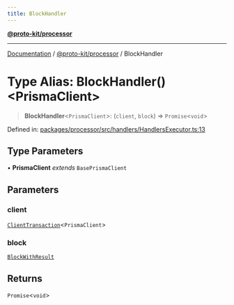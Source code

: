 ```yaml
---
title: BlockHandler
---
```


[**@proto-kit/processor**](../README.md)

***

[Documentation](../../../README.md) / [@proto-kit/processor](../README.md) / BlockHandler

# Type Alias: BlockHandler()\<PrismaClient\>

> **BlockHandler**\<`PrismaClient`\>: (`client`, `block`) => `Promise`\<`void`\>

Defined in: [packages/processor/src/handlers/HandlersExecutor.ts:13](https://github.com/proto-kit/framework/blob/b953c754e500c62f01fbbd6d09adfb2f5577269d/packages/processor/src/handlers/HandlersExecutor.ts#L13)

## Type Parameters

• **PrismaClient** *extends* `BasePrismaClient`

## Parameters

### client

[`ClientTransaction`](ClientTransaction.md)\<`PrismaClient`\>

### block

[`BlockWithResult`](../../sequencer/interfaces/BlockWithResult.md)

## Returns

`Promise`\<`void`\>
